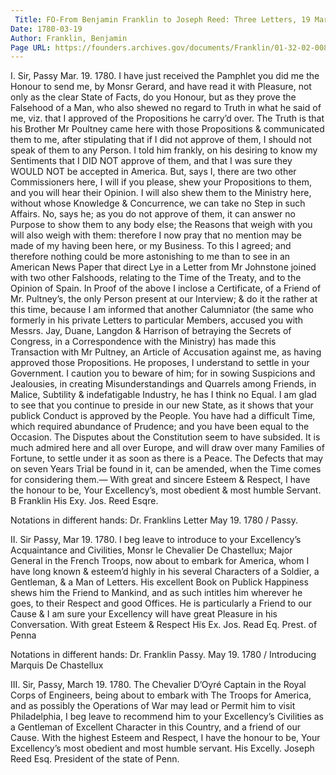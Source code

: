 ```yaml
---
 Title: FO-From Benjamin Franklin to Joseph Reed: Three Letters, 19 March 1780
Date: 1780-03-19
Author: Franklin, Benjamin
Page URL: https://founders.archives.gov/documents/Franklin/01-32-02-0082
---
```


I.
Sir,
Passy Mar. 19. 1780.
I have just received the Pamphlet you did me the Honour to send me, by Monsr Gerard, and have read it with Pleasure, not only as the clear State of Facts, do you Honour, but as they prove the Falsehood of a Man, who also shewed no regard to Truth in what he said of me, viz. that I approved of the Propositions he carry’d over. The Truth is that his Brother Mr Poultney came here with those Propositions & communicated them to me, after stipulating that if I did not approve of them, I should not speak of them to any Person. I told him frankly, on his desiring to know my Sentiments that I DID NOT approve of them, and that I was sure they WOULD NOT be accepted in America. But, says I, there are two other Commissioners here, I will if you please, shew your Propositions to them, and you will hear their Opinion. I will also shew them to the Ministry here, without whose Knowledge & Concurrence, we can take no Step in such Affairs. No, says he; as you do not approve of them, it can answer no Purpose to show them to any body else; the Reasons that weigh with you will also weigh with them: therefore I now pray that no mention may be made of my having been here, or my Business. To this I agreed; and therefore nothing could be more astonishing to me than to see in an American News Paper that direct Lye in a Letter from Mr Johnstone joined with two other Falshoods, relating to the Time of the Treaty, and to the Opinion of Spain. In Proof of the above I inclose a Certificate, of a Friend of Mr. Pultney’s, the only Person present at our Interview; & do it the rather at this time, because I am informed that another Calumniator (the same who formerly in his private Letters to particular Members, accused you with Messrs. Jay, Duane, Langdon & Harrison of betraying the Secrets of Congress, in a Correspondence with the Ministry) has made this Transaction with Mr Pultney, an Article of Accusation against me, as having approved those Propositions. He proposes, I understand to settle in your Government. I caution you to beware of him; for in sowing Suspicions and Jealousies, in creating Misunderstandings and Quarrels among Friends, in Malice, Subtility & indefatigable Industry, he has I think no Equal.
I am glad to see that you continue to preside in our new State, as it shows that your publick Conduct is approved by the People. You have had a difficult Time, which required abundance of Prudence; and you have been equal to the Occasion. The Disputes about the Constitution seem to have subsided. It is much admired here and all over Europe, and will draw over many Families of Fortune, to settle under it as soon as there is a Peace. The Defects that may on seven Years Trial be found in it, can be amended, when the Time comes for considering them.—
With great and sincere Esteem & Respect, I have the honour to be, Your Excellency’s, most obedient & most humble Servant.
B Franklin
His Exy. Jos. Reed Esqre.
 
Notations in different hands: Dr. Franklins Letter May 19. 1780 / Passy.
  
II.
Sir
Passy, Mar 19. 1780.
I beg leave to introduce to your Excellency’s Acquaintance and Civilities, Monsr le Chevalier De Chastellux; Major General in the French Troops, now about to embark for America, whom I have long known & esteem’d highly in his several Characters of a Soldier, a Gentleman, & a Man of Letters. His excellent Book on Publick Happiness shews him the Friend to Mankind, and as such intitles him wherever he goes, to their Respect and good Offices. He is particularly a Friend to our Cause & I am sure your Excellency will have great Pleasure in his Conversation.
With great Esteem & Respect
His Ex. Jos. Read Eq. Prest. of Penna
 
Notations in different hands: Dr. Franklin Passy. May 19. 1780 / Introducing Marquis De Chastellux
 
III.
Sir,
Passy, March 19. 1780.
The Chevalier D’Oyré Captain in the Royal Corps of Engineers, being about to embark with The Troops for America, and as possibly the Operations of War may lead or Permit him to visit Philadelphia, I beg leave to recommend him to your Excellency’s Civilities as a Gentleman of Excellent Character in this Country, and a friend of our Cause. With the highest Esteem and Respect, I have the honour to be, Your Excellency’s most obedient and most humble servant.
His Excelly. Joseph Reed Esq. President of the state of Penn.

